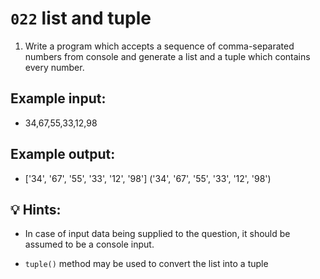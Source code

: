 # `022` list and tuple

1. Write a program which accepts a sequence of comma-separated numbers from console and generate a list and a tuple which contains every number.

## Example input:

+ 34,67,55,33,12,98

## Example output:

+ ['34', '67', '55', '33', '12', '98']
  ('34', '67', '55', '33', '12', '98')

## 💡 Hints:

+ In case of input data being supplied to the question, it should be assumed to be a console input.

+ `tuple()` method may be used to convert the list into a tuple